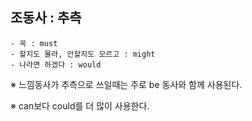## 조동사 : 추측 ##

    - 꼭 : must  
    - 할지도 몰라, 안할지도 모르고 : might  
    - 나라면 하겠다 : would  

※ 느낌동사가 추측으로 쓰일때는 주로 be 동사와 함께 사용된다.

※ can보다 could를 더 많이 사용한다.

